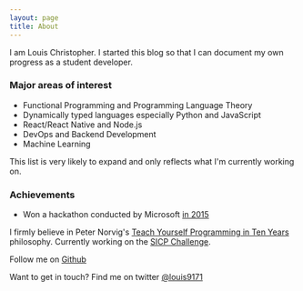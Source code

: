 ```yaml
---
layout: page
title: About
---
```


I am Louis Christopher. I started this blog so that I can document my own progress as a student developer.

### Major areas of interest

* Functional Programming and Programming Language Theory
* Dynamically typed languages especially Python and JavaScript
* React/React Native and Node.js
* DevOps and Backend Development
* Machine Learning

This list is very likely to expand and only reflects what I'm currently working on.

### Achievements

* Won a hackathon conducted by Microsoft [in 2015](https://i.imgur.com/BbFS9pS.jpg)

I firmly believe in Peter Norvig's [Teach Yourself Programming in Ten Years](http://norvig.com/21-days.html) philosophy.
Currently working on the [SICP Challenge](https://louischristopher.me/sicp-challenge).

Follow me on [Github](https://github.com/louis9171)

Want to get in touch? Find me on twitter [@louis9171](https://twitter.com/louis9171)
